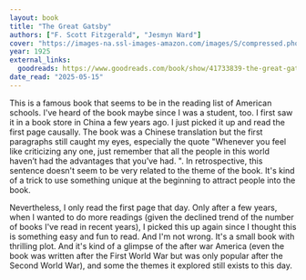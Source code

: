 ```yaml
---
layout: book
title: "The Great Gatsby"
authors: ["F. Scott Fitzgerald", "Jesmyn Ward"]
cover: "https://images-na.ssl-images-amazon.com/images/S/compressed.photo.goodreads.com/books/1650033243i/41733839.jpg"
year: 1925
external_links:
  goodreads: https://www.goodreads.com/book/show/41733839-the-great-gatsby
date_read: "2025-05-15"
---
```


This is a famous book that seems to be in the reading list of American schools. I've heard of the book maybe since I was a student, too. I first saw it in a book store in China a few years ago. I just picked it up and read the first page causally. The book was a Chinese translation but the first paragraphs still caught my eyes, especially the quote "Whenever you feel like criticizing any one, just remember that all the people in this world haven’t had the advantages that you’ve had. ". In retrospective, this sentence doesn't seem to be very related to the theme of the book. It's kind of a trick to use something unique at the beginning to attract people into the book.

Nevertheless, I only read the first page that day. Only after a few years, when I wanted to do more readings (given the declined trend of the number of books I've read in recent years), I picked this up again since I thought this is something easy and fun to read. And I'm not wrong. It's a small book with thrilling plot. And it's kind of a glimpse of the after war America (even the book was written after the First World War but was only popular after the Second World War), and some the themes it explored still exists to this day.
